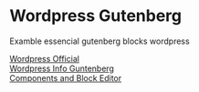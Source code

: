 # Wordpress Gutenberg
Examble essencial gutenberg blocks wordpress

[Wordpress Official](https://developer.wordpress.org/block-editor/reference-guides/components/) <br/>
[Wordpress Info Guntenberg](https://wpblockz.com/tutorial/remove-default-block-patterns-from-wordpress/) <br/>
[Components and Block Editor](https://wp-gb.com/)
